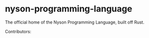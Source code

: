 # nyson-programming-language
The official home of the Nyson Programming Language, built off Rust.

Contributors:
